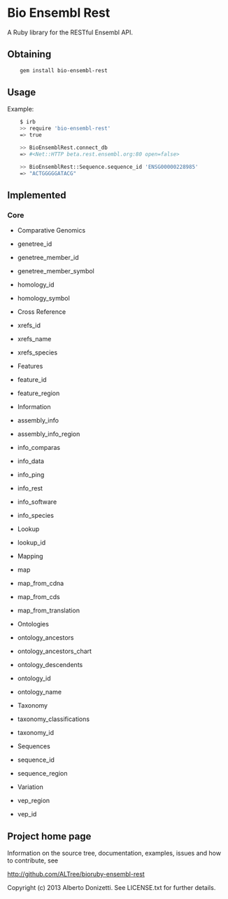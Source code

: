Bio Ensembl Rest
================

A Ruby library for the RESTful Ensembl API.

Obtaining
---------

```sh
    gem install bio-ensembl-rest
```

Usage
-----

Example:

```sh
    $ irb
    >> require 'bio-ensembl-rest'
    => true

    >> BioEnsemblRest.connect_db
    => #<Net::HTTP beta.rest.ensembl.org:80 open=false>

    >> BioEnsemblRest::Sequence.sequence_id 'ENSG00000228985'
    => "ACTGGGGGATACG"
```

Implemented
-----

### Core

 * Comparative Genomics
  * genetree_id 
  * genetree_member_id 
  * genetree_member_symbol 
  * homology_id 
  * homology_symbol 

 * Cross Reference
  * xrefs_id 
  * xrefs_name 
  * xrefs_species 

 * Features
  * feature_id 
  * feature_region 

 * Information
  * assembly_info 
  * assembly_info_region 
  * info_comparas 
  * info_data 
  * info_ping 
  * info_rest 
  * info_software 
  * info_species 

 * Lookup
  * lookup_id 

 * Mapping
  * map 
  * map_from_cdna 
  * map_from_cds 
  * map_from_translation 

 * Ontologies
  * ontology_ancestors 
  * ontology_ancestors_chart 
  * ontology_descendents 
  * ontology_id 
  * ontology_name

 * Taxonomy
  * taxonomy_classifications
  * taxonomy_id

 * Sequences
  * sequence_id
  * sequence_region

 * Variation
  * vep_region
  * vep_id

  
## Project home page

Information on the source tree, documentation, examples, issues and
how to contribute, see

  http://github.com/ALTree/bioruby-ensembl-rest


Copyright (c) 2013 Alberto Donizetti. See LICENSE.txt for further details.
